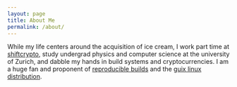 ```yaml
---
layout: page
title: About Me
permalink: /about/
---
```


While my life centers around the acquisition of ice cream, I work part time at
[shiftcrypto](https://shiftcrypto.ch), study undergrad physics and computer science at the university of Zurich,
and dabble my hands in build systems and cryptocurrencies. I am a huge fan and proponent
of [reproducible builds](https://reproducible-builds.org) and the
[guix linux distribution](http://guix.gnu.org/).

